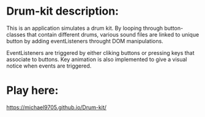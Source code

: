 # Drum-kit description:

This is an application simulates a drum kit. By looping through button-classes that contain different drums, various sound files are linked to unique button by adding eventListeners throught DOM manipulations.<br>

EventListeners are triggered by either cliking buttons or pressing keys that associate to buttons. Key animation is also implemented to give a visual notice when events are triggered.

# Play here:
https://michael9705.github.io/Drum-kit/
